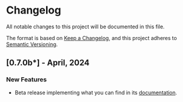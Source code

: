 # Changelog

All notable changes to this project will be documented in this file.

The format is based on [Keep a Changelog](https://keepachangelog.com/en/1.0.0/), and this project adheres to [Semantic Versioning](https://semver.org/spec/v2.0.0.html).

## [0.7.0b*] - April, 2024

### New Features
- Beta release implementing what you can find in its [documentation](https://maif.github.io/arta/home/).
